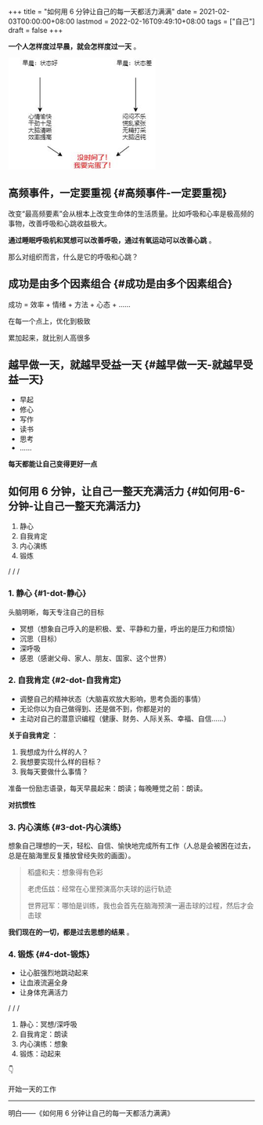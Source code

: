 +++
title = "如何用 6 分钟让自己的每一天都活力满满"
date = 2021-02-03T00:00:00+08:00
lastmod = 2022-02-16T09:49:10+08:00
tags = ["自己"]
draft = false
+++

**一个人怎样度过早晨，就会怎样度过一天** 。

![](/images/morning.jpeg)

## 高频事件，一定要重视 {#高频事件-一定要重视}

改变“最高频要素”会从根本上改变生命体的生活质量。比如呼吸和心率是极高频的事物，改善呼吸和心跳收益极大。

**通过睡眠呼吸机和冥想可以改善呼吸，通过有氧运动可以改善心跳** 。

那么对组织而言，什么是它的呼吸和心跳？

## 成功是由多个因素组合 {#成功是由多个因素组合}

成功 = 效率 + 情绪 + 方法 + 心态 + ......

在每一个点上，优化到极致

累加起来，就比别人高很多

## 越早做一天，就越早受益一天 {#越早做一天-就越早受益一天}

- 早起
- 修心
- 写作
- 读书
- 思考
- ......

**每天都能让自己变得更好一点**

## 如何用 6 分钟，让自己一整天充满活力 {#如何用-6-分钟-让自己一整天充满活力}

1.  静心
2.  自我肯定
3.  内心演练
4.  锻炼

/ / /

### 1. 静心 {#1-dot-静心}

头脑明晰，每天专注自己的目标

- 冥想（想象自己呼入的是积极、爱、平静和力量，呼出的是压力和烦恼）
- 沉思（目标）
- 深呼吸
- 感恩（感谢父母、家人、朋友、国家、这个世界）

### 2. 自我肯定 {#2-dot-自我肯定}

- 调整自己的精神状态（大脑喜欢放大影响，思考负面的事情）
- 无论你以为自己做得到、还是做不到，你都是对的
- 主动对自己的潜意识编程（健康、财务、人际关系、幸福、自信......）

**关于自我肯定** ：

1.  我想成为什么样的人？
2.  我想要实现什么样的目标？
3.  我每天要做什么事情？

准备一份励志语录，每天早晨起来：朗读；每晚睡觉之前：朗读。

**对抗惯性**

### 3. 内心演练 {#3-dot-内心演练}

想象自己理想的一天，轻松、自信、愉快地完成所有工作（人总是会被困在过去，总是在脑海里反复播放曾经失败的画面）。

> 稻盛和夫：想象得有色彩
>
> 老虎伍兹：经常在心里预演高尔夫球的运行轨迹
>
> 世界冠军：哪怕是训练，我也会首先在脑海预演一遍击球的过程，然后才会击球

**我们现在的一切，都是过去思想的结果** 。

### 4. 锻炼 {#4-dot-锻炼}

- 让心脏强烈地跳动起来
- 让血液流遍全身
- 让身体充满活力

/ / /

1.  静心：冥想/深呼吸
2.  自我肯定：朗读
3.  内心演练：想象
4.  锻炼：动起来

👇

开始一天的工作

---

明白——《如何用 6 分钟让自己的每一天都活力满满》
